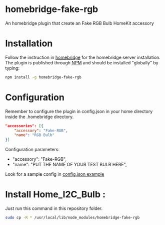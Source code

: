# homebridge-fake-rgb

An homebridge plugin that create an Fake RGB Bulb HomeKit accessory

# Installation

Follow the instruction in [homebridge](https://www.npmjs.com/package/homebridge) for the homebridge server installation. The plugin is published through [NPM](https://www.npmjs.com/package/homebridge-fake-rgb) and should be installed "globally" by typing:

```bash
npm install -g homebridge-fake-rgb
```

# Configuration

Remember to configure the plugin in config.json in your home directory inside the .homebridge directory.

```json
"accessories": [{
    "accessory": "Fake-RGB",
    "name": "RGB Bulb"
}]
```

Configuration parameters:

- "accessory": "Fake-RGB",
- "name": "PUT THE NAME OF YOUR TEST BULB HERE",

Look for a sample config in [config.json example](https://github.com/edjopato/homebridge-fake-rgb/blob/master/config-sample.json)
# Install Home_I2C_Bulb :
Just run this command in this repository folder.
```bash
sudo cp -R * /usr/local/lib/node_modules/homebridge-fake-rgb
```
